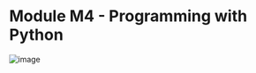 # Module M4 - Programming with Python

![image](https://github.com/ElisabettaDeVitoFrancesco/DAPT0123_EpicodeSchool/assets/26467328/f547b470-3179-4479-a508-ace01a61bbdb)
